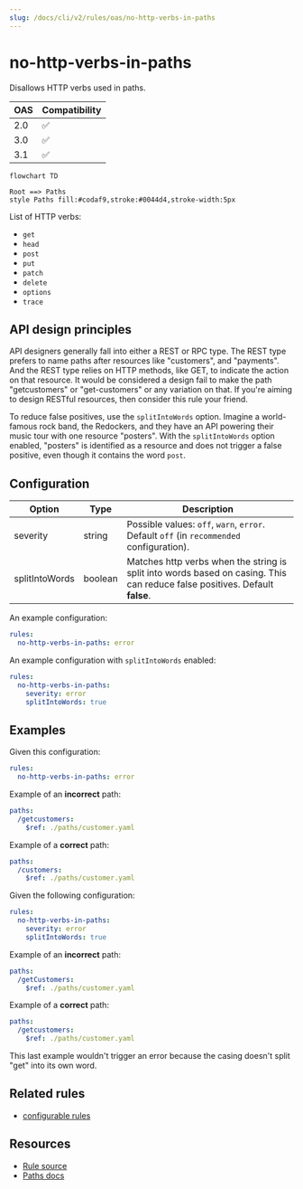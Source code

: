 ```yaml
---
slug: /docs/cli/v2/rules/oas/no-http-verbs-in-paths
---
```


# no-http-verbs-in-paths

Disallows HTTP verbs used in paths.

| OAS | Compatibility |
| --- | ------------- |
| 2.0 | ✅            |
| 3.0 | ✅            |
| 3.1 | ✅            |

```mermaid
flowchart TD

Root ==> Paths
style Paths fill:#codaf9,stroke:#0044d4,stroke-width:5px
```

List of HTTP verbs:

- `get`
- `head`
- `post`
- `put`
- `patch`
- `delete`
- `options`
- `trace`

## API design principles

API designers generally fall into either a REST or RPC type.
The REST type prefers to name paths after resources like "customers", and "payments".
And the REST type relies on HTTP methods, like GET, to indicate the action on that resource.
It would be considered a design fail to make the path "getcustomers" or "get-customers" or any variation on that.
If you're aiming to design RESTful resources, then consider this rule your friend.

To reduce false positives, use the `splitIntoWords` option.
Imagine a world-famous rock band, the Redockers, and they have an API powering their music tour with one resource "posters".
With the `splitIntoWords` option enabled, "posters" is identified as a resource and does not trigger a false positive, even though it contains the word `post`.

## Configuration

| Option         | Type    | Description                                                                                                                 |
| -------------- | ------- | --------------------------------------------------------------------------------------------------------------------------- |
| severity       | string  | Possible values: `off`, `warn`, `error`. Default `off` (in `recommended` configuration).                                    |
| splitIntoWords | boolean | Matches http verbs when the string is split into words based on casing. This can reduce false positives. Default **false**. |

An example configuration:

```yaml
rules:
  no-http-verbs-in-paths: error
```

An example configuration with `splitIntoWords` enabled:

```yaml
rules:
  no-http-verbs-in-paths:
    severity: error
    splitIntoWords: true
```

## Examples

Given this configuration:

```yaml
rules:
  no-http-verbs-in-paths: error
```

Example of an **incorrect** path:

```yaml Bad example
paths:
  /getcustomers:
    $ref: ./paths/customer.yaml
```

Example of a **correct** path:

```yaml Good example
paths:
  /customers:
    $ref: ./paths/customer.yaml
```

Given the following configuration:

```yaml
rules:
  no-http-verbs-in-paths:
    severity: error
    splitIntoWords: true
```

Example of an **incorrect** path:

```yaml Bad example
paths:
  /getCustomers:
    $ref: ./paths/customer.yaml
```

Example of a **correct** path:

```yaml Correct example
paths:
  /getcustomers:
    $ref: ./paths/customer.yaml
```

This last example wouldn't trigger an error because the casing doesn't split "get" into its own word.

## Related rules

- [configurable rules](../configurable-rules.md)

## Resources

- [Rule source](https://github.com/Redocly/redocly-cli/blob/main/packages/core/src/rules/common/no-http-verbs-in-paths.ts)
- [Paths docs](https://redocly.com/docs/openapi-visual-reference/paths/)
